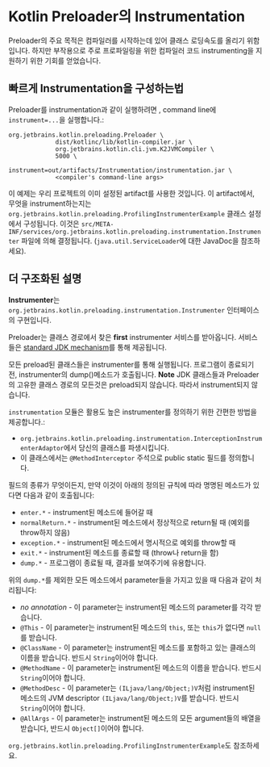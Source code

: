 # Kotlin Preloader의 Instrumentation

Preloader의 주요 목적은 컴파일러를 시작하는데 있어 클래스 로딩속도를 올리기 위함입니다.
하지만 부작용으로 주로 프로파일링을 위한 컴파일러 코드 instrumenting을 지원하기 위한 기회를 얻었습니다.

## 빠르게 Instrumentation을 구성하는법

Preloader를 instrumentation과 같이 실행하려면 , command line에 ```instrument=...```을 실행합니다.:

```
org.jetbrains.kotlin.preloading.Preloader \
             dist/kotlinc/lib/kotlin-compiler.jar \
             org.jetbrains.kotlin.cli.jvm.K2JVMCompiler \
             5000 \	
             instrument=out/artifacts/Instrumentation/instrumentation.jar \
             <compiler's command-line args>
```

이 예제는 우리 프로젝트의 이미 설정된 artifact를 사용한 것입니다.
이 artifact에서, 무엇을 instrument하는지는 ```org.jetbrains.kotlin.preloading.ProfilingInstrumenterExample``` 클래스 설정에서 구성됩니다.
이것은  ```src/META-INF/services/org.jetbrains.kotlin.preloading.instrumentation.Instrumenter``` 파일에 의해 결정됩니다. (```java.util.ServiceLoader```에 대한 JavaDoc을 참조하세요).

## 더 구조화된 설명

**Instrumenter**는 ```org.jetbrains.kotlin.preloading.instrumentation.Instrumenter``` 인터페이스의 구현입니다.

Preloader는 클래스 경로에서 찾은 **first** instrumenter 서비스를 받아옵니다.
서비스들은 [standard JDK mechanism](http://docs.oracle.com/javase/6/docs/api/java/util/ServiceLoader.html)를 통해 제공됩니다.

모든 preload된 클래스들은 instrumenter를 통해 실행됩니다. 프로그램이 종료되기 전, instrumenter의 dump()메소드가 호출됩니다.
**Note** JDK 클래스들과 Preloader의 고유한 클래스 경로의 모든것은 preload되지 않습니다. 따라서 instrument되지 않습니다.

```instrumentation``` 모듈은 활용도 높은 instrumenter를 정의하기 위한 간편한 방법을 제공합니다.:

* ```org.jetbrains.kotlin.preloading.instrumentation.InterceptionInstrumenterAdaptor```에서 당신의 클래스를 파생시킵니다.
* 이 클래스에서는 ```@MethodInterceptor``` 주석으로 public static 필드를 정의합니다.

필드의 종류가 무엇이든지, 만약 이것이 아래의 정의된 규칙에 따라 명명된 메소드가 있다면 다음과 같이 호출됩니다:
* ```enter.*``` - instrument된 메소드에 들어갈 때
* ```normalReturn.*``` - instrument된 메소드에서 정상적으로 return될 때 (예외를 throw하지 않음)
* ```exception.*``` - instrument된 메소드에서 명시적으로 예외를 throw할 때
* ```exit.*``` - instrument된 메소드를 종료할 때 (throw나 return을 함)
* ```dump.*``` - 프로그램이 종료될 때, 결과를 보여주기에 유용합니다.

위의 ```dump.*```를 제외한 모든 메소드에서 parameter들을 가지고 있을 때 다음과 같이 처리됩니다:
* *no annotation* - 이 parameter는 instrument된 메소드의 parameter를 각각 받습니다.
* ```@This``` - 이 parameter는 instrument된 메소드의 ```this```, 또는 ```this```가 없다면 ```null```를 받습니다.
* ```@ClassName``` - 이 parameter는 instrument된 메소드를 포함하고 있는 클래스의 이름을 받습니다. 반드시 ```String```이어야 합니다.
* ```@MethodName``` - 이 parameter는 instrument된 메소드의 이름을 받습니다. 반드시 ```String```이어야 합니다.
* ```@MethodDesc``` - 이 parameter는 ```(ILjava/lang/Object;)V```처럼 instrument된 메소드의 JVM descriptor ```(ILjava/lang/Object;)V```를 받습니다. 반드시 ```String```이어야 합니다.
* ```@AllArgs``` - 이 parameter는 instrument된 메소드의 모든 argument들의 배열을 받습니다,  반드시 ```Object[]```이어야 합니다.

```org.jetbrains.kotlin.preloading.ProfilingInstrumenterExample```도 참조하세요.
